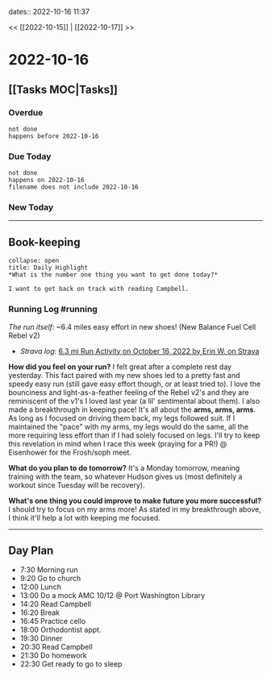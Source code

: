 dates:: 2022-10-16 11:37

<< [[2022-10-15]] | [[2022-10-17]] >>

# 2022-10-16

## [[Tasks MOC|Tasks]]
### Overdue
```tasks
not done
happens before 2022-10-16
```
### Due Today
```tasks
not done
happens on 2022-10-16
filename does not include 2022-10-16
```
### New Today

---
## Book-keeping

```ad-success
collapse: open
title: Daily Highlight
*What is the number one thing you want to get done today?*

I want to get back on track with reading Campbell.
```

### Running Log #running  
*The run itself:* ~6.4 miles easy effort in new shoes! (New Balance Fuel Cell Rebel v2)
- *Strava log*: [6.3 mi Run Activity on October 16, 2022 by Erin W. on Strava](https://www.strava.com/activities/7971939671)

**How did you feel on your run?**
I felt great after a complete rest day yesterday. This fact paired with my new shoes led to a pretty fast and speedy easy run (still gave easy effort though, or at least tried to). I love the bounciness and light-as-a-feather feeling of the Rebel v2's and they are reminiscent of the v1's I loved last year (a lil' sentimental about them). I also made a breakthrough in keeping pace! It's all about the **arms, arms, arms**. As long as I focused on driving them back, my legs followed suit. If I maintained the "pace"  with my arms, my legs would do the same, all the more requiring less effort than if I had solely focused on legs. I'll try to keep this revelation in mind when I race this week (praying for a PR!) @ Eisenhower for the Frosh/soph meet.

**What do you plan to do tomorrow?**
It's a Monday tomorrow, meaning training with the team, so whatever Hudson gives us (most definitely a workout since Tuesday will be recovery).

**What's one thing you could improve to make future you more successful?**
I should try to focus on my arms more! As stated in my breakthrough above, I think it'll help a lot with keeping me focused.

---
## Day Plan
- 7:30 Morning run
- 9:20 Go to church
- 12:00 Lunch
- 13:00 Do a mock AMC 10/12 @ Port Washington Library
- 14:20 Read Campbell
- 16:20 Break
- 16:45 Practice cello
- 18:00 Orthodontist appt.
- 19:30 Dinner
- 20:30 Read Campbell
- 21:30 Do homework
- 22:30 Get ready to go to sleep